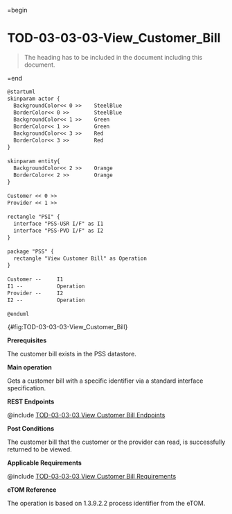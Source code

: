 =begin

# TOD-03-03-03-View_Customer_Bill

> The heading has to be included in the document including this document.

=end

```plantuml
@startuml
skinparam actor {
  BackgroundColor<< 0 >> 	SteelBlue
  BorderColor<< 0 >> 		SteelBlue
  BackgroundColor<< 1 >> 	Green
  BorderColor<< 1 >> 		Green
  BackgroundColor<< 3 >> 	Red
  BorderColor<< 3 >> 		Red
}

skinparam entity{
  BackgroundColor<< 2 >> 	Orange
  BorderColor<< 2 >> 		Orange
}

Customer << 0 >> 
Provider << 1 >>

rectangle "PSI" {
  interface "PSS-USR I/F" as I1
  interface "PSS-PVD I/F" as I2
}

package "PSS" {
  rectangle "View Customer Bill" as Operation
}

Customer --	    I1
I1 --           Operation
Provider --	    I2
I2 --           Operation

@enduml

```

![**TOD-03-03-03**: View Customer Bill](../../common/pixel.png){#fig:TOD-03-03-03-View_Customer_Bill}

**Prerequisites**

The customer bill exists in the PSS datastore.

**Main operation**

Gets a customer bill with a specific identifier via a standard interface specification.

**REST Endpoints**

@include [TOD-03-03-03 View Customer Bill Endpoints](endpoints/TOD-03-03-03-View_Customer_Bill-endpoints.md)

**Post Conditions**

The customer bill that the customer or the provider can read, is successfully returned to be viewed.

**Applicable Requirements**

@include [TOD-03-03-03 View Customer Bill Requirements](requirements/TOD-03-03-03-View_Customer_Bill-requirements.md)

**eTOM Reference**

The operation is based on 1.3.9.2.2 process identifier from the eTOM.


